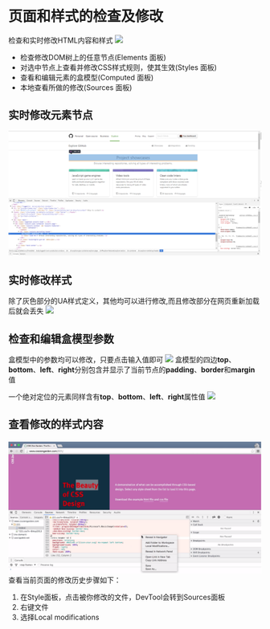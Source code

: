 # 页面和样式的检查及修改
检查和实时修改HTML内容和样式
![](https://developers.google.com/web/tools/chrome-devtools/inspect-styles/imgs/elements-panel.png)

+ 检查修改DOM树上的任意节点(Elements 面板)
+ 对选中节点上查看并修改CSS样式规则，使其生效(Styles 面板)
+ 查看和编辑元素的盒模型(Computed 面板)
+ 本地查看所做的修改(Sources 面板)

## 实时修改元素节点
![](imgs/edit_node.png)

## 实时修改样式
除了灰色部分的UA样式定义，其他均可以进行修改,而且修改部分在网页重新加载后就会丢失
![](https://developers.google.com/web/tools/chrome-devtools/inspect-styles/imgs/edit-property-name.png)

## 检查和编辑盒模型参数
盒模型中的参数均可以修改，只要点击输入值即可
![](https://developers.google.com/web/tools/chrome-devtools/inspect-styles/imgs/computed-pane.png)
盒模型的四边**top**、**bottom**、**left**、**right**分别包含并显示了当前节点的**padding**、**border**和**margin**值

一个绝对定位的元素同样含有**top**、**bottom**、**left**、**right**属性值
![](https://developers.google.com/web/tools/chrome-devtools/inspect-styles/imgs/computed-non-static.png)

## 查看修改的样式内容
![](imgs/css_local_change.png)
查看当前页面的修改历史步骤如下：

1. 在Style面板，点击被你修改的文件，DevTool会转到Sources面板
2. 右键文件
3. 选择Local modifications
